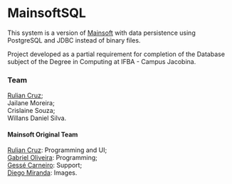 # MainsoftSQL

This system is a version of <a href="https://github.com/ruliancruz/mainsoft">Mainsoft</a> with data persistence using PostgreSQL and JDBC instead of binary files.

Project developed as a partial requirement for completion of the Database subject of the Degree in Computing at IFBA - Campus Jacobina.

### Team
<a href="https://github.com/ruliancruz">Rulian Cruz</a>;<br>
Jailane Moreira;<br>
Crislaine Souza;<br>
Willans Daniel Silva.<br>

#### Mainsoft Original Team
<a href="https://github.com/ruliancruz">Rulian Cruz</a>: Programming and UI;
<br><a href="https://github.com/gacav-lab">Gabriel Oliveira</a>: Programming;
<br><a href="https://github.com/gessecarneiro">Gessé Carneiro</a>: Support;
<br><a href="https://github.com/devdiegomiranda">Diego Miranda</a>: Images.

